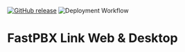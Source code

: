 [![GitHub release](https://img.shields.io/github/release/David-Melo/react-electron-ci.svg)](https://github.com/David-Melo/react-electron-ci/releases/) ![Deployment Workflow](https://github.com/David-Melo/react-electron-ci/workflows/Deployment%20Workflow/badge.svg) 

# FastPBX Link Web & Desktop